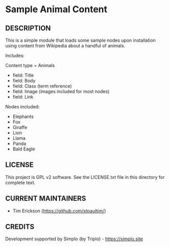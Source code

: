 Sample Animal Content
===================

DESCRIPTION
-----------
This is a simple module that loads some sample nodes upon installation using
content from Wikipedia about a handful of animals. 

Includes:

Content type = Animals
- field: Title
- field: Body
- field: Class (term reference)
- field: Image (images included for most nodes)
- field: Link 

Nodes included:
- Elephants
- Fox
- Giraffe
- Lion
- Llama
- Panda
- Bald Eagle


LICENSE
---------------    

This project is GPL v2 software. See the LICENSE.txt file in this directory 
for complete text.

CURRENT MAINTAINERS
---------------    

- Tim Erickson (https://github.com/stpaultim/)

CREDITS   
--------------- 

Development supported by Simplo (by Triplo) - https://simplo.site
